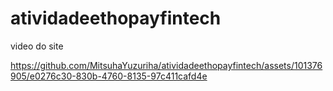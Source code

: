 # atividadeethopayfintech
video do site

https://github.com/MitsuhaYuzuriha/atividadeethopayfintech/assets/101376905/e0276c30-830b-4760-8135-97c411cafd4e
